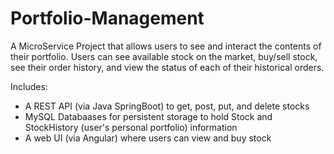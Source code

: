 # Portfolio-Management

A MicroService Project that allows users to see and interact the contents of their portfolio. Users can see available stock on the market, buy/sell stock, see their order history, and view the status of each of their historical orders. 

Includes:
- A REST API (via Java SpringBoot) to get, post, put, and delete stocks
- MySQL Databaases for persistent storage to hold Stock and StockHistory (user's personal portfolio) information
- A web UI (via Angular) where users can view and buy stock
